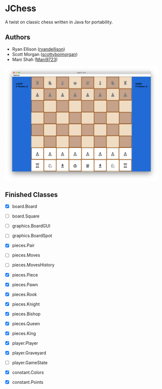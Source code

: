 # JChess

A twist on classic chess written in Java for portability.

## Authors

- Ryan Ellison ([ryandellison](https://github.com/ryandellison))
- Scott Morgan ([scottyboimorgan](https://github.com/scottyboimorgan))
- Mani Shah ([Mani9723](https://github.com/Mani9723))

![Default screen](images/game-on-mac.png?raw=true "Default Screen")

## Finished Classes

- [x] board.Board
- [ ] board.Square
- [ ] graphics.BoardGUI
- [ ] graphics.BoardSpot
- [x] pieces.Pair
- [ ] pieces.Moves
- [ ] pieces.MovesHistory
- [x] pieces.Piece
- [x] pieces.Pawn
- [x] pieces.Rook
- [x] pieces.Knight
- [x] pieces.Bishop
- [x] pieces.Queen
- [x] pieces.King
- [x] player.Player
- [x] player.Graveyard
- [ ] player.GameState
- [x] constant.Colors
- [x] constant.Points

